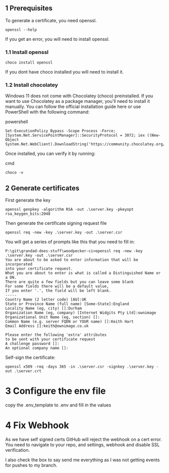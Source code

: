 ## 1 Prerequisites
To generate a certificate, you need openssl.
```shell
openssl --help
```
If you get an error, you will need to install openssl.

### 1.1 Install openssl
```shell
choco install openssl
```
If you dont have choco installed you will need to install it.

### 1.2 Install chocolatey 
Windows 11 does not come with Chocolatey (choco) preinstalled. If you want to use Chocolatey as a package manager, you'll need to install it manually. You can follow the official installation guide here or use PowerShell with the following command:

powershell
```
Set-ExecutionPolicy Bypass -Scope Process -Force; [System.Net.ServicePointManager]::SecurityProtocol = 3072; iex ((New-Object System.Net.WebClient).DownloadString('https://community.chocolatey.org/install.ps1'))
```
Once installed, you can verify it by running:

cmd
```
choco -v
```
## 2 Generate certificates
First generate the key
```shell
openssl genpkey -algorithm RSA -out .\server.key -pkeyopt rsa_keygen_bits:2048

```
Then generate the certificate signing request file
```shell
openssl req -new -key .\server.key -out .\server.csr
```
You will get a series of prompts like this that you need to fill in:
```
P:\git\grandad-does-stuff\woodpecker-ci>openssl req -new -key .\server.key -out .\server.csr
You are about to be asked to enter information that will be incorporated
into your certificate request.
What you are about to enter is what is called a Distinguished Name or a DN.
There are quite a few fields but you can leave some blank
For some fields there will be a default value,
If you enter '.', the field will be left blank.
-----
Country Name (2 letter code) [AU]:UK
State or Province Name (full name) [Some-State]:England
Locality Name (eg, city) []:Durham
Organization Name (eg, company) [Internet Widgits Pty Ltd]:ownimage
Organizational Unit Name (eg, section) []:
Common Name (e.g. server FQDN or YOUR name) []:Keith Hart
Email Address []:keith@ownimage.co.uk

Please enter the following 'extra' attributes
to be sent with your certificate request
A challenge password []:
An optional company name []:
```

Self-sign the certificate: 
```shell
openssl x509 -req -days 365 -in .\server.csr -signkey .\server.key -out .\server.crt
```

# 3 Configure the env file
copy the .env_template to .env and fill in the values

# 4 Fix Webhook

As we have self signed certs GitHub will reject the webhook on a cert error.
You  need to navigate to your repo, and settings, webhook and disable SSL verification.

I also check the box to say send me everything as I was not getting events for pushes to my branch.
